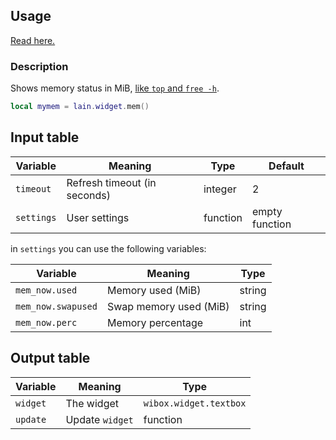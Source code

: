 ## Usage

[Read here.](https://github.com/lcpz/lain/wiki/Widgets#usage)

### Description

Shows memory status in MiB, [like `top` and `free -h`](https://github.com/lcpz/lain/issues/271).

```lua
local mymem = lain.widget.mem()
```

## Input table

Variable | Meaning | Type | Default
--- | --- | --- | ---
`timeout` | Refresh timeout (in seconds) | integer | 2
`settings` | User settings | function | empty function

in `settings` you can use the following variables:

Variable | Meaning | Type
--- | --- | ---
`mem_now.used` | Memory used (MiB) | string
`mem_now.swapused` | Swap memory used (MiB) | string
`mem_now.perc` | Memory percentage | int

## Output table

Variable | Meaning | Type
--- | --- | ---
`widget` | The widget | `wibox.widget.textbox`
`update` | Update `widget` | function